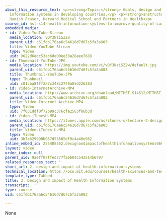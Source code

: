 ```yaml
---
about_this_resource_text: <p><strong>Topic:</strong> Goals, design and impact of health
  information systems in developing countries.</p> <p><strong>Instructor:</strong>
  Hamish Fraser, Harvard Medical School and Partners in Health</p>
course_id: hst-s14-health-information-systems-to-improve-quality-of-care-in-resource-poor-settings-spring-2012
embedded_media:
- id: Video-YouTube-Stream
  media_location: vQY3NziSZ2w
  parent_uid: c61fdb176aa6c54616d7d67c5fa3a803
  title: Video-YouTube-Stream
  type: Video
  uid: 9622d6edc53ac6de00ee33a26aee7688
- id: Thumbnail-YouTube-JPG
  media_location: https://img.youtube.com/vi/vQY3NziSZ2w/default.jpg
  parent_uid: c61fdb176aa6c54616d7d67c5fa3a803
  title: Thumbnail-YouTube-JPG
  type: Thumbnail
  uid: c01cba8fff2a7c348c2749a85d22628d
- id: Video-InternetArchive-MP4
  media_location: http://www.archive.org/download/MITHST.S14S12/MITHST_S14S12_lec02_300k.mp4
  parent_uid: c61fdb176aa6c54616d7d67c5fa3a803
  title: Video-Internet Archive-MP4
  type: Video
  uid: 7f031ddf0f72b99c376cfa2563f86b3d
- id: Video-iTunesU-MP4
  media_location: https://itunes.apple.com/us/itunes-u/lecture-2-design-impact-health/id586718710?i=126327607
  parent_uid: c61fdb176aa6c54616d7d67c5fa3a803
  title: Video-iTunes U-MP4
  type: Video
  uid: 3b7a629998b057d53505df9c4a40e962
inline_embed_id: 255488552.designandimpactofhealthinformationsystems66963973
layout: video
order_index: null
parent_uid: 9aeff07ffed777f2eb04c542514b6797
related_resources_text: ''
short_url: 2.-design-and-impact-of-health-information-systems
technical_location: https://ocw.mit.edu/courses/health-sciences-and-technology/hst-s14-health-information-systems-to-improve-quality-of-care-in-resource-poor-settings-spring-2012/lectures-and-videos/2.-design-and-impact-of-health-information-systems
template_type: Tabbed
title: 2. Design and Impact of Health Information Systems
transcript: ''
type: course
uid: c61fdb176aa6c54616d7d67c5fa3a803

---
```

None